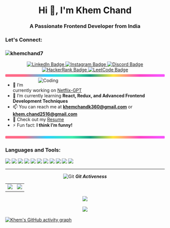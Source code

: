 <h1 align="center">Hi 👋, I'm Khem Chand</h1>
<h3 align="center">A Passionate Frontend Developer from India</h3>

<h3 align="left">Let's Connect:</h3>
<h3 align="left"> <img src="https://komarev.com/ghpvc/?username=khemchand7&label=Profile%20views&color=0e75b6&style=flat" alt="khemchand7" /> </h3>

<div id="badges" align="center">
  <a href="https://www.linkedin.com/in/khem-chand-3029b7181/">
    <img src="https://img.shields.io/badge/LinkedIn-blue?style=for-the-badge&logo=linkedin&logoColor=white" alt="LinkedIn Badge"/>
  </a>
  <a href="https://instagram.com/khem_chand7">
    <img src="https://img.shields.io/badge/Instagram-E4405F?style=for-the-badge&logo=instagram&logoColor=white" alt="Instagram Badge"/>
  </a>
  <a href="https://discord.com/users/khemchand5695">
    <img src="https://img.shields.io/badge/Discord-7289DA?style=for-the-badge&logo=discord&logoColor=white" alt="Discord Badge"/>
</a>
  <a href="https://www.hackerrank.com/khemchandk360">
    <img src="https://img.shields.io/badge/HackerRank-2EC866?style=for-the-badge&logo=hackerrank&logoColor=white" alt="HackerRank Badge"/>
  </a>
  <a href="https://leetcode.com/u/khem_chand7/">
    <img src="https://img.shields.io/badge/LeetCode-FFA116?style=for-the-badge&logo=leetcode&logoColor=black" alt="LeetCode Badge"/>
  </a>
</div>
<img src="https://github.com/ArshErgon/ArshErgon/blob/main/assets/header/lineBar.png" width="100%" height="8px"/>
<img align="right" alt="Coding" width="400" src="https://camo.githubusercontent.com/19db51af5f90f1b152bc0b9078f5fe97053955be5074f03f17019c70345bdcdb/68747470733a2f2f6d69726f2e6d656469756d2e636f6d2f6d61782f313336302f302a37513379765349765f7430696f4a2d5a2e676966">

- 🔭 I’m currently working on [Netflix-GPT](https://netflix-gpt-opal-nu.vercel.app/)
- 🌱 I’m currently learning **React, Redux, and Advanced Frontend Development Techniques**
- 📫 You can reach me at **khemchandk360@gmail.com** or **khem.chand2516@gmail.com**
- 📄 Check out my [Resume](https://drive.google.com/file/d/1m6VfcF0q9zdwxa0byC2_z_Ow_6dB4Xbc/view?usp=sharing)
- ⚡ Fun fact: **I think I’m funny!**

<img src="https://github.com/ArshErgon/ArshErgon/blob/main/assets/header/lineBar.png" width="100%" height="8px"/>

<h3 align="left">Languages and Tools:</h3>

[![](https://img.shields.io/badge/JavaScript--F7DF1E?style=for-the-badge&logo=JavaScript)](#)
[![](https://img.shields.io/badge/React--61DAFB?style=for-the-badge&logo=React)](#) 
[![](https://img.shields.io/badge/Redux--764ABC?style=for-the-badge&logo=redux)](#) 
[![](https://img.shields.io/badge/HTML--E34F26?style=for-the-badge&logo=HTML5)](#) 
[![](https://img.shields.io/badge/CSS--1572B6?style=for-the-badge&logo=CSS3)](#) 
[![](https://img.shields.io/badge/Tailwind_CSS--38B2AC?style=for-the-badge&logo=Tailwind_CSS)](#) 
[![](https://img.shields.io/badge/Node.js--339933?style=for-the-badge&logo=node.js)](#) 
[![](https://img.shields.io/badge/MongoDB--47A248?style=for-the-badge&logo=MongoDB)](#) 
[![](https://img.shields.io/badge/MySQL--4479A1?style=for-the-badge&logo=MySQL)](#) 
[![](https://img.shields.io/badge/Git--F05032?style=for-the-badge&logo=git)](#) 
[![](https://img.shields.io/badge/Postman--FF6C37?style=for-the-badge&logo=Postman)](#) 

<hr>
<p align="center">
<img src="https://media.giphy.com/media/W5eoZHPpUx9sapR0eu/giphy.gif" width="30px" alt="Git"/>&nbsp;<i><b>Git Activeness</b></i></p>

<table cellpadding="0">
  <tr style="padding: 0">
    <!-- GitHub Stats Card -->  
    <td valign="top"><img height="200" src="https://github-readme-stats.vercel.app/api?username=khemchand7&show_icons=true&theme=radical#gh-dark-mode-only"/></td>
    <!-- GitHub Top Language Card -->
    <td valign="top"><img height="200" src="https://github-readme-stats.vercel.app/api/top-langs/?username=khemchand7&layout=compact&theme=radical&custom_title=Languages"/></td>
  </tr>
</table>

<p align="center">
  <img src="https://github-readme-streak-stats.herokuapp.com?user=khemchand7&&theme=dark&show_icons=true)](https://git.io/streak-stats" /> 
</p>

<p align="center">
  <img src="https://capsule-render.vercel.app/api?type=waving&color=gradient&height=150&width=100%&section=footer"/>
</p>

[![Khem's GitHub activity graph](https://github-readme-activity-graph.vercel.app/graph?username=khemchand7&theme=high-contrast)](https://github.com/ashutosh00710/github-readme-activity-graph)
